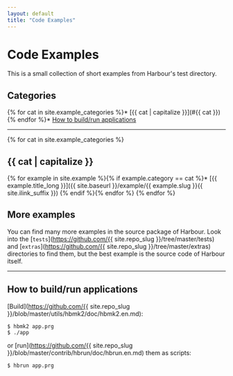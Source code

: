 ```yaml
---
layout: default
title: "Code Examples"
---
```

# Code Examples

This is a small collection of short examples from Harbour's test directory.

## Categories

{% for cat in site.example_categories %}* [{{ cat | capitalize }}](#{{ cat }})
{% endfor %}* [How to build/run applications](#how-to-buildrun-applications)

---

{% for cat in site.example_categories %}
## {{ cat | capitalize }}

{% for example in site.example %}{% if example.category == cat %}* [{{ example.title_long }}]({{ site.baseurl }}/example/{{ example.slug }}{{ site.ilink_suffix }})
{% endif %}{% endfor %}
{% endfor %}

## More examples

You can find many more examples in the source package of Harbour.
Look into the [`tests`](https://github.com/{{ site.repo_slug }}/tree/master/tests)
and [`extras`](https://github.com/{{ site.repo_slug }}/tree/master/extras)
directories to find them, but the best example is the source code of
Harbour itself.

---

## How to build/run applications

[Build](https://github.com/{{ site.repo_slug }}/blob/master/utils/hbmk2/doc/hbmk2.en.md):

```shell
$ hbmk2 app.prg
$ ./app
```

or [run](https://github.com/{{ site.repo_slug }}/blob/master/contrib/hbrun/doc/hbrun.en.md) them as scripts:

```shell
$ hbrun app.prg
```
